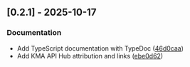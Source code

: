 ## [0.2.1] - 2025-10-17

### Documentation

- Add TypeScript documentation with TypeDoc ([46d0caa](https://github.com/appleparan/kma-mcp/commit/46d0caa62b709a3719b952389a6803fec5dec84e))
- Add KMA API Hub attribution and links ([ebe0d62](https://github.com/appleparan/kma-mcp/commit/ebe0d622aa208408308cb5c2d53e3191f4e22190))

<!-- generated by git-cliff -->
